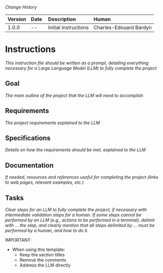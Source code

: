 *Change History*

| Version | Date | Description | Human |
| :- | :- | :- | :- |
| 1.0.0 | <YYYY>-<MM>-<DD> | Initial instructions | Charles-Edouard Bardyn |


# Instructions

*This instruction file should be written as a prompt, detailing everything necessary for a Large Language Model (LLM) to fully complete the project*

## Goal

*The main outline of the project that the LLM will need to accomplish*

## Requirements

*The project requirements explained to the LLM*

## Specifications

*Details on how the requirements should be met, explained to the LLM*

## Documentation

*If needed, resources and references useful for completing the project (links to web pages, relevant examples, etc.)*

## Tasks

*Clear steps for an LLM to fully complete the project, if necessary with intermediate validation steps for a human. If some steps cannot be performed by an LLM (e.g., actions to be performed in a terminal), delimit with <HUMAN>...</HUMAN> the step, and clearly mention that all steps delimited by <HUMAN>...</HUMAN> must be performed by a human, and how to do it.*

IMPORTANT:
- When using this template:
  - Keep the section titles
  - Remove the comments
  - Address the LLM directly